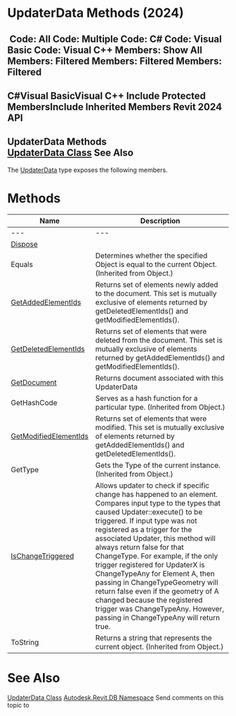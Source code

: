 # UpdaterData Methods (2024)

﻿
 Code: All Code: Multiple Code: C# Code: Visual Basic Code: Visual C++  Members: Show All Members: Filtered Members: Filtered Members: Filtered   
---  
C#Visual BasicVisual C++
Include Protected MembersInclude Inherited Members
Revit 2024 API  
---  
UpdaterData Methods  
[UpdaterData Class](58751d04-6f56-0346-e7ba-f21e61a459be.md "UpdaterData Class") See Also  
---  
The [UpdaterData](58751d04-6f56-0346-e7ba-f21e61a459be.md "UpdaterData Class") type exposes the following members.
# Methods
| Name | Description |
| --- | --- |
| --- | --- | --- |
| [Dispose](6ad46f9b-e128-d03a-c017-d5ed70d4438a.md "Dispose Method") |
| Equals | Determines whether the specified Object is equal to the current Object. (Inherited from Object.) |
| [GetAddedElementIds](b9676f82-ebc4-79f8-160e-4d3c4c1823a2.md "GetAddedElementIds Method") | Returns set of elements newly added to the document. This set is mutually exclusive of elements returned by getDeletedElementIds() and getModifiedElementIds(). |
| [GetDeletedElementIds](d19575f3-a6cb-c532-78a2-2b513378af4a.md "GetDeletedElementIds Method") | Returns set of elements that were deleted from the document. This set is mutually exclusive of elements returned by getAddedElementIds() and getModifiedElementIds(). |
| [GetDocument](cb58fbb1-e923-b2f3-8b74-9aac45ad2d0f.md "GetDocument Method") | Returns document associated with this UpdaterData |
| GetHashCode | Serves as a hash function for a particular type.  (Inherited from Object.) |
| [GetModifiedElementIds](f06a0804-5756-47e7-3dc3-bcc828e5adaf.md "GetModifiedElementIds Method") | Returns set of elements that were modified. This set is mutually exclusive of elements returned by getAddedElementIds() and getDeletedElementIds(). |
| GetType | Gets the Type of the current instance. (Inherited from Object.) |
| [IsChangeTriggered](c5dcda11-ce70-52d3-f415-60dc4c2d88a2.md "IsChangeTriggered Method") | Allows updater to check if specific change has happened to an element. Compares input type to the types that caused Updater::execute() to be triggered. If input type was not registered as a trigger for the associated Updater, this method will always return false for that ChangeType. For example, if the only trigger registered for UpdaterX is ChangeTypeAny for Element A, then passing in ChangeTypeGeometry will return false even if the geometry of A changed because the registered trigger was ChangeTypeAny. However, passing in ChangeTypeAny will return true. |
| ToString | Returns a string that represents the current object. (Inherited from Object.) |

# See Also
[UpdaterData Class](58751d04-6f56-0346-e7ba-f21e61a459be.md "UpdaterData Class")
[Autodesk.Revit.DB Namespace](87546ba7-461b-c646-cbb1-2cb8f5bff8b2.md "Autodesk.Revit.DB Namespace")
Send comments on this topic to 